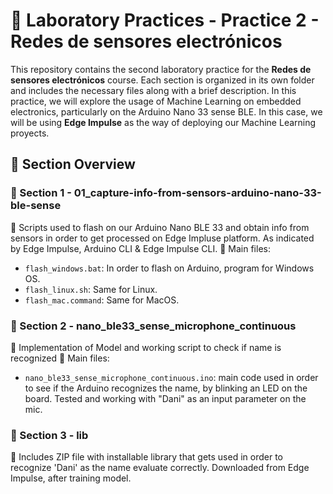 # 🧪 Laboratory Practices - Practice 2 - Redes de sensores electrónicos

This repository contains the second laboratory practice for the **Redes de sensores electrónicos** course. Each section is organized in its own folder and includes the necessary files along with a brief description.
In this practice, we will explore the usage of Machine Learning on embedded electronics, particularly on the Arduino Nano 33 sense BLE. In this case, we will be using  **Edge Impulse** as the way of deploying our Machine Learning proyects.

## 📖 Section Overview

### 📁 Section 1 - 01_capture-info-from-sensors-arduino-nano-33-ble-sense
📌 Scripts used to flash on our Arduino Nano BLE 33 and obtain info from sensors in order to get processed on Edge Impluse platform.  As indicated by Edge Impulse, Arduino CLI & Edge Impulse CLI.
📄 Main files:  
- `flash_windows.bat`: In order to flash on Arduino, program for Windows OS.
- `flash_linux.sh`: Same for Linux.
- `flash_mac.command`: Same for MacOS.


### 📁 Section 2 - nano_ble33_sense_microphone_continuous
📌 Implementation of Model and working script to check if name is recognized
📄 Main files:  
- `nano_ble33_sense_microphone_continuous.ino`: main code used in order to see if the Arduino recognizes the name, by blinking an LED on the board. Tested and working with "Dani" as an input parameter on the mic.

### 📁 Section 3 - lib
📌 Includes ZIP file with installable library that gets used in order to recognize 'Dani' as the name evaluate correctly. Downloaded from Edge Impulse, after training model.